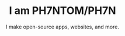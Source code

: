 <h1 align="center">
  <strong>I am PH7NTOM/PH7N</strong>
</h1>

<p align="center">
  I make open-source apps, websites, and more.
</p>
